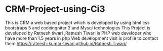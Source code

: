 # CRM-Project-using-Ci3
This is CRM a web based project which is developed by using html css bootstraps 5 and codeingniter 3 and Mysql technologies
This Project is developed by Ratnesh tiwari ,Ratnesh Tiwari is PHP web developer who have more than 1.5 years in php Web development
visit is profile to contact them
https://ratnesh-kumar-tiwari.github.io/Ratnesh.Tiwari/
